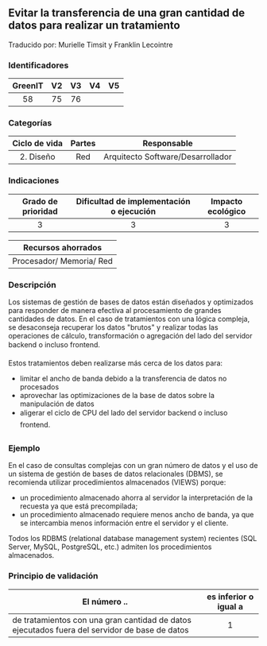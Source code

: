 ## Evitar la transferencia de una gran cantidad de datos para realizar un tratamiento

Traducido por: Murielle Timsit y Franklin Lecointre

### Identificadores

| GreenIT | V2  | V3  | V4  | V5  |
| :-----: | :-: | :-: | :-: | :-: |
|   58    | 75  | 76  |     |     |

### Categorías

| Ciclo de vida | Partes |            Responsable            |
| :-----------: | :----: | :-------------------------------: |
|   2. Diseño   |  Red   | Arquitecto Software/Desarrollador |

### Indicaciones

| Grado de prioridad | Dificultad de implementación o ejecución | Impacto ecológico |
| :----------------: | :--------------------------------------: | :---------------: |
|         3          |                    3                     |         3         |

|    Recursos ahorrados    |
| :----------------------: |
| Procesador/ Memoria/ Red |

### Descripción

Los sistemas de gestión de bases de datos están diseñados y optimizados para responder de manera efectiva al procesamiento de grandes cantidades de datos.
En el caso de tratamientos con una lógica compleja, se desaconseja recuperar los datos "brutos" y realizar todas las operaciones de cálculo, transformación o agregación del lado del servidor backend o incluso frontend.

Estos tratamientos deben realizarse más cerca de los datos para:

- limitar el ancho de banda debido a la transferencia de datos no procesados
- aprovechar las optimizaciones de la base de datos sobre la manipulación de datos
- aligerar el ciclo de CPU del lado del servidor backend o incluso frontend.

### Ejemplo

En el caso de consultas complejas con un gran número de datos y el uso de un sistema de gestión de bases de datos relacionales (DBMS), se recomienda utilizar procedimientos almacenados (VIEWS) porque:

- un procedimiento almacenado ahorra al servidor la interpretación de la recuesta ya que está precompilada;
- un procedimiento almacenado requiere menos ancho de banda, ya que se intercambia menos información entre el servidor y el cliente.

Todos los RDBMS (relational database management system) recientes (SQL Server, MySQL, PostgreSQL, etc.) admiten los procedimientos almacenados.

### Principio de validación

| El número ..                                                                                  | es inferior o igual a |
| --------------------------------------------------------------------------------------------- | :-------------------: |
| de tratamientos con una gran cantidad de datos ejecutados fuera del servidor de base de datos |           1           |
